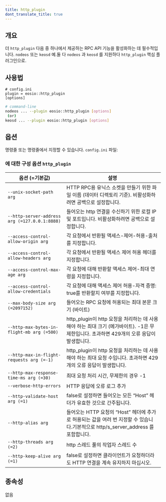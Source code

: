 ```yaml
---
title: http_plugin
dont_translate_title: true
---
```


## 개요

더 `http_plugin` 다음 중 하나에서 제공하는 RPC API 기능을 활성화하는 데 필수적입니다. `nodeos` 또는 `keosd` 예.둘 다 `nodeos` 과 `keosd` 를 지원하다 `http_plugin` 핵심 플러그인으로.

## 사용법

```console
# config.ini
plugin = eosio::http_plugin
[options]
```
```sh
# command-line
nodeos ... --plugin eosio::http_plugin [options]
 (or)
keosd ... --plugin eosio::http_plugin [options]
```

## 옵션

명령줄 또는 명령줄에서 지정할 수 있습니다. `config.ini` 파일:

### 에 대한 구성 옵션 `http_plugin`

옵션 (=기본값) | 설명
-|-
`--unix-socket-path arg` | HTTP RPC용 유닉스 소켓을 만들기 위한 파일 이름 (데이터 디렉토리 기준). 비활성화하려면 공백으로 설정합니다.
`--http-server-address arg (=127.0.0.1:8888)` | 들어오는 http 연결을 수신하기 위한 로컬 IP 및 포트입니다. 비활성화하려면 공백으로 설정합니다.
`--access-control-allow-origin arg` | 각 요청에서 반환될 액세스-제어-허용-출처를 지정합니다.
`--access-control-allow-headers arg` | 각 요청에서 반환될 액세스 제어 허용 헤더를 지정합니다.
`--access-control-max-age arg` | 각 요청에 대해 반환할 액세스 제어-최대 연령을 지정합니다.
`--access-control-allow-credentials` | 각 요청에 대해 액세스 제어 허용-자격 증명: true를 반환할지 여부를 지정합니다.
`--max-body-size arg (=2097152)` | 들어오는 RPC 요청에 허용되는 최대 본문 크기 (바이트)
`--http-max-bytes-in-flight-mb arg (=500)` | http_plugin이 http 요청을 처리하는 데 사용해야 하는 최대 크기 (메가바이트). -1은 무제한입니다. 초과하면 429개의 오류 응답이 발생합니다.
`--http-max-in-flight-requests arg (=-1)` | http_plugin이 http 요청을 처리하는 데 사용해야 하는 최대 요청 수입니다. 초과하면 429개의 오류 응답이 발생합니다.
`--http-max-response-time-ms arg (=30)` | 최대 요청 처리 시간, 무제한의 경우 -1
`--verbose-http-errors` | HTTP 응답에 오류 로그 추가
`--http-validate-host arg (=1)` | false로 설정하면 들어오는 모든 “Host” 헤더가 유효한 것으로 간주됩니다.
`--http-alias arg` | 들어오는 HTTP 요청의 “Host” 헤더에 추가로 허용되는 값을 여러 번 지정할 수 있습니다.기본적으로 http/s_server_address 를 포함합니다.
`--http-threads arg (=2)` | http 스레드 풀의 작업자 스레드 수
`--http-keep-alive arg (=1)` | false로 설정하면 클라이언트가 요청하더라도 HTTP 연결을 계속 유지하지 마십시오.

## 종속성

없음
